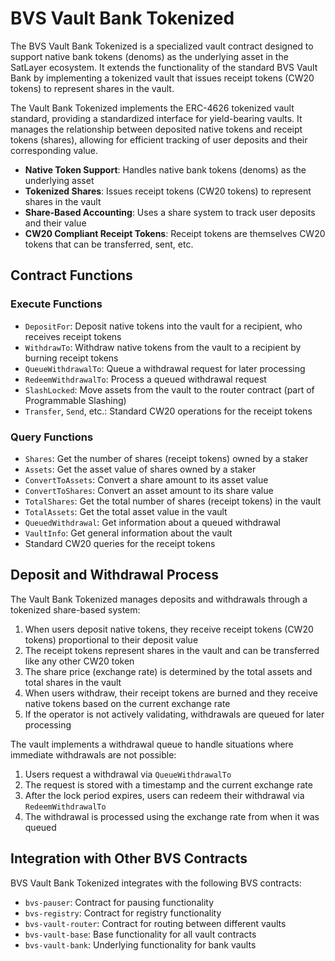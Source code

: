 # BVS Vault Bank Tokenized

The BVS Vault Bank Tokenized is a specialized vault contract
designed to support native bank tokens (denoms) as the underlying asset in the SatLayer ecosystem.
It extends the functionality of the standard BVS Vault Bank by implementing a tokenized vault
that issues receipt tokens (CW20 tokens) to represent shares in the vault.

The Vault Bank Tokenized implements the ERC-4626 tokenized vault standard,
providing a standardized interface for yield-bearing vaults.
It manages the relationship between deposited native tokens and receipt tokens (shares),
allowing for efficient tracking of user deposits and their corresponding value.

- **Native Token Support**: Handles native bank tokens (denoms) as the underlying asset
- **Tokenized Shares**: Issues receipt tokens (CW20 tokens) to represent shares in the vault
- **Share-Based Accounting**: Uses a share system to track user deposits and their value
- **CW20 Compliant Receipt Tokens**: Receipt tokens are themselves CW20 tokens that can be transferred, sent, etc.

## Contract Functions

### Execute Functions

- `DepositFor`: Deposit native tokens into the vault for a recipient, who receives receipt tokens
- `WithdrawTo`: Withdraw native tokens from the vault to a recipient by burning receipt tokens
- `QueueWithdrawalTo`: Queue a withdrawal request for later processing
- `RedeemWithdrawalTo`: Process a queued withdrawal request
- `SlashLocked`: Move assets from the vault to the router contract (part of Programmable Slashing)
- `Transfer`, `Send`, etc.: Standard CW20 operations for the receipt tokens

### Query Functions

- `Shares`: Get the number of shares (receipt tokens) owned by a staker
- `Assets`: Get the asset value of shares owned by a staker
- `ConvertToAssets`: Convert a share amount to its asset value
- `ConvertToShares`: Convert an asset amount to its share value
- `TotalShares`: Get the total number of shares (receipt tokens) in the vault
- `TotalAssets`: Get the total asset value in the vault
- `QueuedWithdrawal`: Get information about a queued withdrawal
- `VaultInfo`: Get general information about the vault
- Standard CW20 queries for the receipt tokens

## Deposit and Withdrawal Process

The Vault Bank Tokenized manages deposits and withdrawals through a tokenized share-based system:

1. When users deposit native tokens, they receive receipt tokens (CW20 tokens) proportional to their deposit value
2. The receipt tokens represent shares in the vault and can be transferred like any other CW20 token
3. The share price (exchange rate) is determined by the total assets and total shares in the vault
4. When users withdraw, their receipt tokens are burned and they receive native tokens based on the current exchange rate
5. If the operator is not actively validating, withdrawals are queued for later processing

The vault implements a withdrawal queue to handle situations where immediate withdrawals are not possible:

1. Users request a withdrawal via `QueueWithdrawalTo`
2. The request is stored with a timestamp and the current exchange rate
3. After the lock period expires, users can redeem their withdrawal via `RedeemWithdrawalTo`
4. The withdrawal is processed using the exchange rate from when it was queued

## Integration with Other BVS Contracts

BVS Vault Bank Tokenized integrates with the following BVS contracts:

- `bvs-pauser`: Contract for pausing functionality
- `bvs-registry`: Contract for registry functionality
- `bvs-vault-router`: Contract for routing between different vaults
- `bvs-vault-base`: Base functionality for all vault contracts
- `bvs-vault-bank`: Underlying functionality for bank vaults
